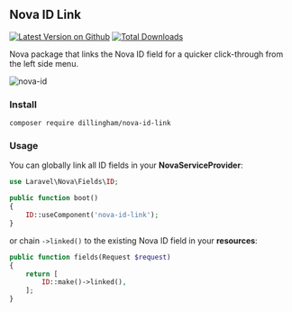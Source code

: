 ## Nova ID Link

[![Latest Version on Github](https://img.shields.io/github/release/dillingham/nova-id-link.svg?style=flat-square)](https://packagist.org/packages/dillingham/nova-id-link)
[![Total Downloads](https://img.shields.io/packagist/dt/dillingham/nova-id-link.svg?style=flat-square)](https://packagist.org/packages/dillingham/nova-id-link)

Nova package that links the Nova ID field for a quicker click-through from the left side menu.

![nova-id](https://user-images.githubusercontent.com/29180903/52130630-b0d73b00-2608-11e9-8e86-8dcda1c65636.png)

### Install
```
composer require dillingham/nova-id-link
```
### Usage

You can globally link all ID fields in your **NovaServiceProvider**:
```php
use Laravel\Nova\Fields\ID;
```
```php
public function boot()
{
    ID::useComponent('nova-id-link');
}
```

or chain `->linked()` to the existing Nova ID field in your **resources**:

```php
public function fields(Request $request)
{
    return [
        ID::make()->linked(),
    ];
}
```

